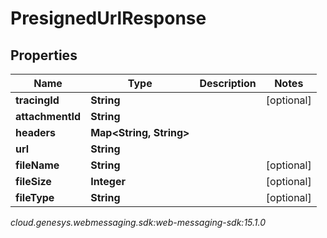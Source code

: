 # PresignedUrlResponse


## Properties

| Name | Type | Description | Notes |
| ------------ | ------------- | ------------- | ------------- |
| **tracingId** | **String** |  |  [optional] |
| **attachmentId** | **String** |  |  |
| **headers** | **Map&lt;String, String&gt;** |  |  |
| **url** | **String** |  |  |
| **fileName** | **String** |  |  [optional] |
| **fileSize** | **Integer** |  |  [optional] |
| **fileType** | **String** |  |  [optional] |




_cloud.genesys.webmessaging.sdk:web-messaging-sdk:15.1.0_
